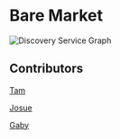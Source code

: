 # Bare Market

![Discovery Service Graph](https://raw.githubusercontent.com/SakuraMatrix/p2-Bare-Market/main/images/discovery.png)

## Contributors
[Tam](https://github.com/tamhpn/)

[Josue](https://github.com/elwinJ/)

[Gaby](https://github.com/agabriela-amezcua/)
